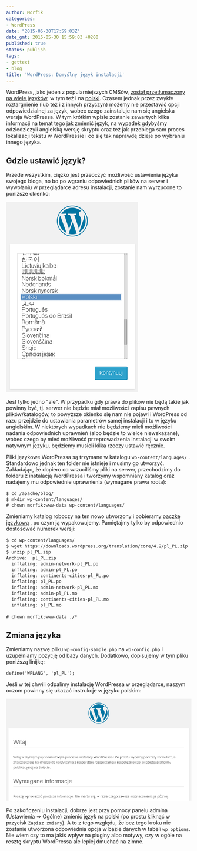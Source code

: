 ```yaml
---
author: Morfik
categories:
- WordPress
date: "2015-05-30T17:59:03Z"
date_gmt: 2015-05-30 15:59:03 +0200
published: true
status: publish
tags:
- gettext
- blog
title: 'WordPress: Domyślny język instalacji'
---
```


WordPress, jako jeden z popularniejszych CMSów, [został przetłumaczony na wiele
języków](https://make.wordpress.org/polyglots/teams/), w tym też i na
[polski](https://pl.wordpress.org/). Czasem jednak przez zwykłe roztargnienie (lub też i z innych
przyczyn) możemy nie przestawić opcji odpowiedzialnej za język, wobec czego zainstaluje nam się
angielska wersja WordPressa. W tym krótkim wpisie zostanie zawartych kilka informacji na temat tego
jak zmienić język, na wypadek gdybyśmy odziedziczyli angielską wersję skryptu oraz też jak przebiega
sam proces lokalizacji tekstu w WordPressie i co się tak naprawdę dzieje po wybraniu innego języka.

<!--more-->
## Gdzie ustawić język?

Przede wszystkim, ciężko jest przeoczyć możliwość ustawienia języka swojego bloga, no bo po wgraniu
odpowiednich plików na serwer i wywołaniu w przeglądarce adresu instalacji, zostanie nam wyrzucone
to poniższe okienko:

![](/img/2015/05/1.wordpress-wybor-jezyk.png#small)

Jest tylko jedno "ale". W przypadku gdy prawa do plików nie będą takie jak powinny być, tj. serwer
nie będzie miał możliwości zapisu pewnych plików/katalogów, to powyższe okienko się nam nie pojawi i
WordPress od razu przejdzie do ustawiania parametrów samej instalacji i to w języku angielskim. W
niektórych wypadkach nie będziemy mieli możliwości nadania odpowiednich uprawnień (albo będzie to
wielce niewskazane), wobec czego by mieć możliwość przeprowadzenia instalacji w swoim natywnym
języku, będziemy musieli kilka rzeczy ustawić ręcznie.

Pliki językowe WordPressa są trzymane w katalogu `wp-content/languages/` . Standardowo jednak ten
folder nie istnieje i musimy go utworzyć. Zakładając, że dopiero co wrzuciliśmy pliki na serwer,
przechodzimy do folderu z instalacją WordPressa i tworzymy wspomniany katalog oraz nadajemy mu
odpowiednie uprawnienia (wymagane prawa roota):

    $ cd /apache/blog/
    $ mkdir wp-content/languages/
    # chown morfik:www-data wp-content/languages/

Zmieniamy katalog roboczy na ten nowo utworzony i pobieramy [paczkę
językową](https://make.wordpress.org/polyglots/teams/?locale=pl_PL) , po czym ją wypakowujemy.
Pamiętajmy tylko by odpowiednio dostosować numerek wersji:

    $ cd wp-content/languages/
    $ wget https://downloads.wordpress.org/translation/core/4.2/pl_PL.zip
    $ unzip pl_PL.zip
    Archive:  pl_PL.zip
      inflating: admin-network-pl_PL.po
      inflating: admin-pl_PL.po
      inflating: continents-cities-pl_PL.po
      inflating: pl_PL.po
      inflating: admin-network-pl_PL.mo
      inflating: admin-pl_PL.mo
      inflating: continents-cities-pl_PL.mo
      inflating: pl_PL.mo

    # chown morfik:www-data ./*

## Zmiana języka

Zmieniamy nazwę pliku `wp-config-sample.php` na `wp-config.php` i uzupełniamy pozycję od bazy
danych. Dodatkowo, dopisujemy w tym pliku poniższą linijkę:

    define('WPLANG', 'pl_PL');

Jeśli w tej chwili odpalimy instalację WordPressa w przeglądarce, naszym oczom powinny się ukazać
instrukcje w języku polskim:

![](/img/2015/05/2.wordpress-instalacja-po-polsku.png#huge)

Po zakończeniu instalacji, dobrze jest przy pomocy panelu admina (Ustawienia => Ogólne) zmienić
język na polski (po prostu kliknąć w przycisk `Zapisz zmiany`). A to z tego względu, że bez tego
kroku nie zostanie utworzona odpowiednia opcja w bazie danych w tabeli `wp_options`. Nie wiem czy to
ma jakiś wpływ na pluginy albo motywy, czy w ogóle na resztę skryptu WordPressa ale lepiej dmuchać
na zimne.
